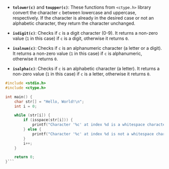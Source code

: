 

- **`tolower(c)`** and **`toupper(c)`**: These functions from `<ctype.h>` library convert the character `c` between lowercase and uppercase, respectively. If the character is already in the desired case or not an alphabetic character, they return the character unchanged.

- **`isdigit(c)`**: Checks if `c` is a digit character (0-9). It returns a non-zero value (`1` in this case) if `c` is a digit, otherwise it returns `0`.

- **`isalnum(c)`**: Checks if `c` is an alphanumeric character (a letter or a digit). It returns a non-zero value (`1` in this case) if `c` is alphanumeric, otherwise it returns `0`.

- **`isalpha(c)`**: Checks if `c` is an alphabetic character (a letter). It returns a non-zero value (`1` in this case) if `c` is a letter, otherwise it returns `0`.

```c
#include <stdio.h>
#include <ctype.h>

int main() {
    char str[] = "Hello, World!\n";
    int i = 0;

    while (str[i]) {
        if (isspace(str[i])) {
            printf("Character '%c' at index %d is a whitespace character.\n", str[i], i);
        } else {
            printf("Character '%c' at index %d is not a whitespace character.\n", str[i], i);
        }
        i++;
    }

    return 0;
}```




